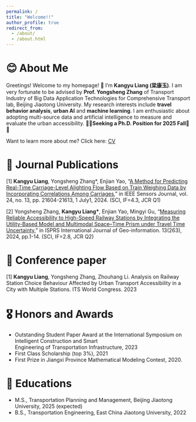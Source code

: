 ```yaml
---
permalink: /
title: "Welcome!!"
author_profile: true
redirect_from: 
  - /about/
  - /about.html
---
```



# 😊 About Me 
Greetings! Welcome to my homepage! 👋 I’m **Kangyu Liang (梁康玉)**. I am very fortunate to be advised by **Prof. Yongsheng Zhang** of Transport Industry of Big Data Application Technologies for Comprehensive Transport lab, Beijing Jiaotong University. 
My research interests include **travel behavior analysis**, **urban AI** and **machine learning**. I am enthusiastic about adopting multi-source data and artificial intelligence to measure and evaluate the urban accessibility. 
🚀🚀**Seeking a Ph.D. Position for 2025 Fall**🚀🚀

Want to learn more about me? Click here: [CV](../assets/Curriculum_Vitae.pdf)

# 📝 Journal Publications 
[1] **Kangyu Liang**, Yongsheng Zhang*, Enjian Yao, “[A Method for Predicting Real-Time Carriage-Level Alighting Flow Based on Train Weighing Data by Incorporating Correlations Among Carriages](https://ieeexplore.ieee.org/abstract/document/10529978),” in IEEE Sensors Journal, vol. 24, no. 13, pp. 21604-21613, 1 July1, 2024. (SCI, IF=4.3, JCR Q1) 

[2] Yongsheng Zhang, __Kangyu Liang*__, Enjian Yao, Mingyi Gu, “[Measuring Reliable Accessibility to High-Speed Railway Stations by Integrating the Utility-Based Model and Multimodal Space–Time Prism under Travel Time Uncertainty](https://doi.org/10.3390/ijgi13080263),” in ISPRS International Journal of Geo-information. 13(263), 2024, pp.1-14. (SCI, IF=2.8, JCR Q2) 

# 📝 Conference paper
[1] __Kangyu Liang__, Yongsheng Zhang, Zhouhang Li. Analysis on Railway Station Choice Behaviour Affected by Urban Transport Accessibility in a City with Multiple Stations. ITS World Congress. 2023

# 🎖 Honors and Awards
- Outstanding Student Paper Award at the International Symposium on Intelligent Construction and Smart   
  Engineering of Transportation Infrastructure, 2023
- First Class Scholarship (top 3%), 2021
- First Prize in Jiangxi Province Mathematical Modeling Contest, 2020.

# 📖 Educations
- M.S., Transportation Planning and Management, Beijing Jiaotong University, 2025 (expected) 
- B.S., Transportation Engineering, East China Jiaotong University, 2022

<script type="text/javascript" src="//rf.revolvermaps.com/0/0/6.js?i=54e0ojatafc&amp;m=7&amp;c=e63100&amp;cr1=ffffff&amp;f=arial&amp;l=0&amp;bv=90&amp;lx=-420&amp;ly=420&amp;hi=20&amp;he=7&amp;hc=a8ddff&amp;rs=80" async="async"></script>

